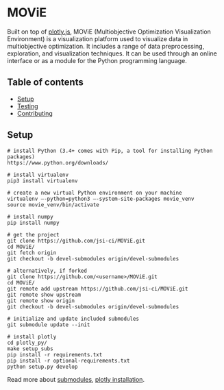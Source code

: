 MOViE
=====

Built on top of [plotly.js], MOViE (Multiobjective Optimization Visualization Environment) is a visualization platform used to visualize data in multiobjective optimization. It includes a range of data preprocessing, exploration, and visualization techniques. It can be used through an online interface or as a module for the Python programming language.

[plotly.js]: https://plot.ly/

## Table of contents

* [Setup](#setup)
* [Testing](#testing)
* [Contributing](#contributing)

Setup
----------

    # install Python (3.4+ comes with Pip, a tool for installing Python packages)
    https://www.python.org/downloads/
    
    # install virtualenv
    pip3 install virtualenv
    
    # create a new virtual Python environment on your machine
    virtualenv —-python=python3 —-system-site-packages movie_venv
    source movie_venv/bin/activate
    
    # install numpy
    pip install numpy
    
    # get the project
    git clone https://github.com/jsi-ci/MOViE.git
    cd MOViE/
    git fetch origin
    git checkout -b devel-submodules origin/devel-submodules
    
    # alternatively, if forked
    git clone https://github.com/<username>/MOViE.git
    cd MOViE/
    git remote add upstream https://github.com/jsi-ci/MOViE.git
    git remote show upstream
    git remote show origin
    git checkout -b devel-submodules origin/devel-submodules
    
    # initialize and update included submodules
    git submodule update --init
    
    # install plotly
    cd plotly_py/
    make setup_subs
    pip install -r requirements.txt
    pip install -r optional-requirements.txt
    python setup.py develop

Read more about [submodules], [plotly installation].

[submodules]: https://gist.github.com/gitaarik/8735255
[plotly installation]: https://github.com/plotly/plotly.py/blob/master/contributing.md

